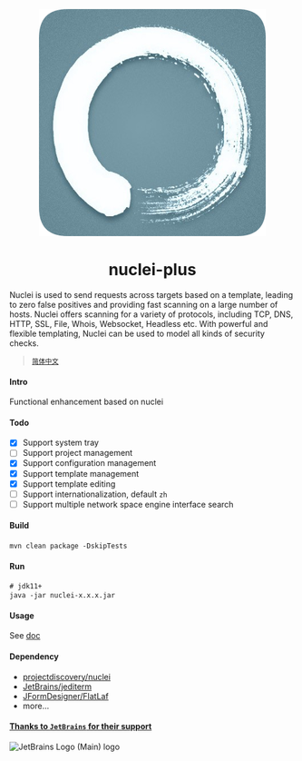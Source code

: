 <div align=center style="margin-top: 10px;">

![nuclei-plus-icon](doc/images/icon.png)
<h1>nuclei-plus</h1>
</div>

Nuclei is used to send requests across targets based on a template, leading to zero false positives and providing fast scanning on a large number of hosts. Nuclei offers scanning for a variety of protocols, including TCP, DNS, HTTP, SSL, File, Whois, Websocket, Headless etc. With powerful and flexible templating, Nuclei can be used to model all kinds of security checks.
> <small>[简体中文](README_zh.md)</small>

#### Intro
Functional enhancement based on nuclei

#### Todo
- [x] Support system tray
- [ ] Support project management
- [x] Support configuration management
- [x] Support template management
- [x] Support template editing
- [ ] Support internationalization, default `zh`
- [ ] Support multiple network space engine interface search

#### Build
```shell
mvn clean package -DskipTests
```

#### Run
```shell
# jdk11+
java -jar nuclei-x.x.x.jar
```

#### Usage
See [doc](https://yong-an-dang.github.io/nuclei-plus/)

#### Dependency
- [projectdiscovery/nuclei](https://github.com/projectdiscovery/nuclei)
- [JetBrains/jediterm](https://github.com/JetBrains/jediterm)
- [JFormDesigner/FlatLaf](https://github.com/JFormDesigner/FlatLaf)
- more...

#### [Thanks to `JetBrains` for their support](https://jb.gg/OpenSourceSupport)
![JetBrains Logo (Main) logo](https://resources.jetbrains.com/storage/products/company/brand/logos/jb_beam.svg)